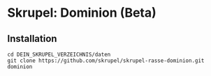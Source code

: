 # Skrupel: Dominion (Beta)

## Installation

    cd DEIN_SKRUPEL_VERZEICHNIS/daten
    git clone https://github.com/skrupel/skrupel-rasse-dominion.git dominion
